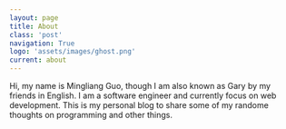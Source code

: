```yaml
---
layout: page
title: About
class: 'post'
navigation: True
logo: 'assets/images/ghost.png'
current: about
---
```


Hi, my name is Mingliang Guo, though I am also known as Gary by my friends in English. I am a software engineer and currently focus on web development. This is my personal blog to share some of my randome thoughts on programming and other things.
